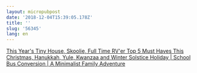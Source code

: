 ```yaml
---
layout: micropubpost
date: '2018-12-04T15:39:05.178Z'
title: ''
slug: '56345'
lang: en
---
```

 [This Year&#39;s Tiny House, Skoolie, Full Time RV&#39;er Top 5 Must Haves This Christmas, Hanukkah, Yule, Kwanzaa and Winter Solstice Holiday | School Bus Conversion | A Minimalist Family Adventure](http://trebventure.com/top-5-must-haves-for-tiny-living/)
